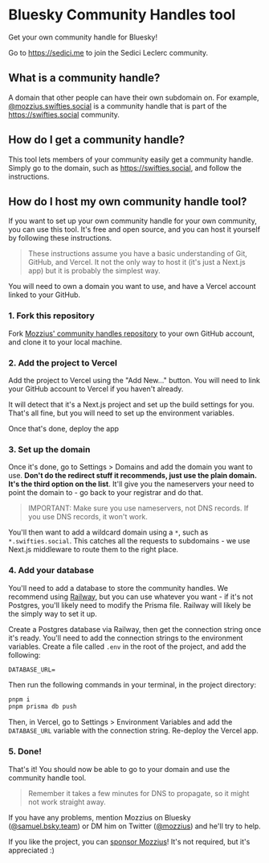 # Bluesky Community Handles tool

Get your own community handle for Bluesky!

Go to https://sedici.me to join the Sedici Leclerc community.

## What is a community handle?

A domain that other people can have their own subdomain on. For example, [@mozzius.swifties.social](https://mozzius.swifties.social) is a community handle that is part of the https://swifties.social community.

## How do I get a community handle?

This tool lets members of your community easily get a community handle. Simply go to the domain, such as https://swifties.social, and follow the instructions.

## How do I host my own community handle tool?

If you want to set up your own community handle for your own community, you can use this tool. It's free and open source, and you can host it yourself by following these instructions.

> These instructions assume you have a basic understanding of Git, GitHub, and Vercel. It not the only way to host it (it's just a Next.js app) but it is probably the simplest way.

You will need to own a domain you want to use, and have a Vercel account linked to your GitHub.

### 1. Fork this repository

Fork [Mozzius' community handles repository](https://railway.app) to your own GitHub account, and clone it to your local machine.

### 2. Add the project to Vercel

Add the project to Vercel using the "Add New..." button. You will need to link your GitHub account to Vercel if you haven't already.

It will detect that it's a Next.js project and set up the build settings for you. That's all fine, but you will need to set up the environment variables.

Once that's done, deploy the app

### 3. Set up the domain

Once it's done, go to Settings > Domains and add the domain you want to use. **Don't do the redirect stuff it recommends, just use the plain domain. It's the third option on the list**. It'll give you the nameservers your need to point the domain to - go back to your registrar and do that.

> IMPORTANT: Make sure you use nameservers, not DNS records. If you use DNS records, it won't work.

You'll then want to add a wildcard domain using a `*`, such as `*.swifties.social`. This catches all the requests to subdomains - we use Next.js middleware to route them to the right place.

### 4. Add your database

You'll need to add a database to store the community handles. We recommend using [Railway](https://railway.app), but you can use whatever you want - if it's not Postgres, you'll likely need to modify the Prisma file. Railway will likely be the simply way to set it up.

Create a Postgres database via Railway, then get the connection string once it's ready. You'll need to add the connection strings to the environment variables. Create a file called `.env` in the root of the project, and add the following:

```env
DATABASE_URL=
```

Then run the following commands in your terminal, in the project directory:

```bash
pnpm i
pnpm prisma db push
```

Then, in Vercel, go to Settings > Environment Variables and add the `DATABASE_URL` variable with the connection string. Re-deploy the Vercel app.

### 5. Done!

That's it! You should now be able to go to your domain and use the community handle tool.

> Remember it takes a few minutes for DNS to propagate, so it might not work straight away.

If you have any problems, mention Mozzius on Bluesky ([@samuel.bsky.team](https://bsky.app/profile/samuel.bsky.team)) or DM him on Twitter ([@mozzius](https://twitter.com/mozzius)) and he'll try to help.

If you like the project, you can [sponsor Mozzius](https://github.com/sponsors/mozzius)! It's not required, but it's appreciated :)
